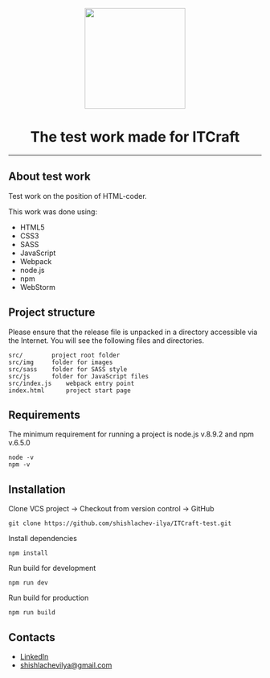 <p align="center">
  <img width="200" src="https://i.pinimg.com/736x/b1/f7/5e/b1f75ec4b9a69ad6d008e880fe12cd23.jpg">
</p>

<h1 style="border-bottom:none;text-align:center;">The test work made for ITCraft</h1>

---

## About test work

Test work on the position of HTML-coder.  

This work was done using:

+ HTML5
+ CSS3
+ SASS
+ JavaScript
+ Webpack
+ node.js
+	npm
+ WebStorm


## Project structure


Please ensure that the release file is unpacked in a directory accessible via the Internet. You will see the following files and directories.

	src/  		project root folder
	src/img  	folder for images
	src/sass  	folder for SASS style
	src/js  	folder for JavaScript files
	src/index.js  	webpack entry point
	index.html  	project start page


## Requirements


The minimum requirement for running a project is node.js v.8.9.2 and npm v.6.5.0

	node -v
	npm -v


## Installation


Clone VCS project -> Checkout from version control -> GitHub

	git clone https://github.com/shishlachev-ilya/ITCraft-test.git

Install dependencies
	
	npm install

Run build for development

	npm run dev

Run build for production

	npm run build

## Contacts

*	[LinkedIn](https://www.linkedin.com/in/shishlachevilya/)
*	[shishlachevilya@gmail.com](shishlachevilya@gmail.com)